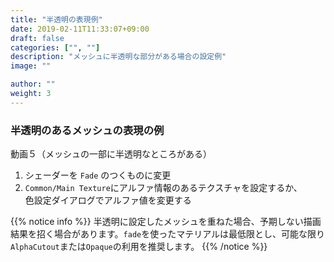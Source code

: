 ```yaml
---
title: "半透明の表現例"
date: 2019-02-11T11:33:07+09:00
draft: false
categories: ["", ""]
description: "メッシュに半透明な部分がある場合の設定例"
image: ""

author: ""
weight: 3
---
```

### 半透明のあるメッシュの表現の例
動画５（メッシュの一部に半透明なところがある）
1. シェーダーを `Fade` のつくものに変更
2. `Common/Main Texture`にアルファ情報のあるテクスチャを設定するか、  
色設定ダイアログでアルファ値を変更する

{{% notice info %}}
半透明に設定したメッシュを重ねた場合、予期しない描画結果を招く場合があります。`fade`を使ったマテリアルは最低限とし、可能な限り`AlphaCutout`または`Opaque`の利用を推奨します。
{{% /notice %}}